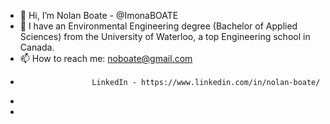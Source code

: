 - 👋 Hi, I’m Nolan Boate - @ImonaBOATE
- 🌱 I have an Environmental Engineering degree (Bachelor of Applied Sciences) from the University of Waterloo, a top Engineering school in Canada.
- 📫 How to reach me: noboate@gmail.com
-                     LinkedIn - https://www.linkedin.com/in/nolan-boate/ 
-                     
-                     

<!---
ImonaBOATE/ImonaBOATE is a ✨ special ✨ repository because its `README.md` (this file) appears on your GitHub profile.
You can click the Preview link to take a look at your changes.
--->
